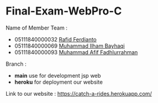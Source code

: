 # Final-Exam-WebPro-C

Name of Member Team :
- 05111840000032 [Rafid Ferdianto](https://github.com/raferto)
- 05111840000069 [Muhammad Ilham Bayhaqi](https://github.com/ilhambayhaqi)
- 05111840000093 [Muhammad Afif Fadhlurrahman](https://github.com/afiffadhlurrahman)

Branch :
  - **main** use for development jsp web
  - **heroku** for deployment our website
  
Link to our website : https://catch-a-rides.herokuapp.com/
